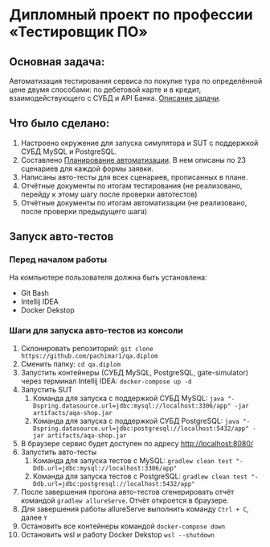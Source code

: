 # Дипломный проект по профессии «Тестировщик ПО»

## Основная задача: 
Автоматизация тестирования сервиса по покупке тура по определённой цене двумя способами: по дебетовой карте и в кредит, взаимодействующего с СУБД и API Банка. [Описание задачи](https://github.com/pachimar1/task-qa-diploma).

## Что было сделано:
1. Настроено окружение для запуска симулятора и SUT с поддержкой СУБД MySQL и PostgreSQL. 
2. Составлено [Планирование автоматизации](https://github.com/pachimar1/qa.diplom/blob/main/documents/Plan.md). В нем описаны по 23 сценариев для каждой формы заявки.
3. Написаны авто-тесты для всех сценариев, прописанных в плане. 
4. Отчётные документы по итогам тестирования (не реализовано, перейду к этому шагу после проверки автотестов)
5. Отчётные документы по итогам автоматизации (не реализовано, после проверки предыдущего шага)

## Запуск авто-тестов

### Перед началом работы
На компьютере пользователя должна быть установлена:
   - Git Bash
   - Intellij IDEA
   - Docker Dekstop
     

### Шаги для запуска авто-тестов из консоли
1. Склонировать репозиторий: `git clone https://github.com/pachimar1/qa.diplom`
4. Сменить папку: `cd qa.diplom`
5. Запустить контейнеры (СУБД MySQL, PostgreSQL, gate-simulator) через терминал Intellij IDEA: `docker-compose up -d`
6. Запустить SUT
   1. Команда для запуска с поддержкой СУБД MySQL: `java "-Dspring.datasource.url=jdbc:mysql://localhost:3306/app" -jar artifacts/aqa-shop.jar`
   2. Команда для запуска с поддержкой СУБД PostgreSQL: `java "-Dspring.datasource.url=jdbc:postgresql://localhost:5432/app" -jar artifacts/aqa-shop.jar`
7. В браузере сервис будет доступен по адресу [http://localhost:8080/](http://localhost:8080/) 
8. Запустить авто-тесты
   1. Команда для запуска тестов с MySQL: `gradlew clean test "-Ddb.url=jdbc:mysql://localhost:3306/app"`
   2. Команда для запуска тестов с PostgreSQL: `gradlew clean test "-Ddb.url=jdbc:postgresql://localhost:5432/app"`
9. После завершения прогона авто-тестов сгенерировать отчёт командой `gradlew allureServe`. Отчёт откроется в браузере.
10. Для завершения работы allureServe выполнить команду `Ctrl + С`, далее `Y`
11. Остановить все контейнеры командой `docker-compose down`
12. Остановить wsl и работу Docker Dekstop `wsl --shutdown`     
